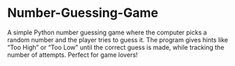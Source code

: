 # Number-Guessing-Game
A simple Python number guessing game where the computer picks a random number and the player tries to guess it. The program gives hints like “Too High” or “Too Low” until the correct guess is made, while tracking the number of attempts. Perfect for game lovers!

